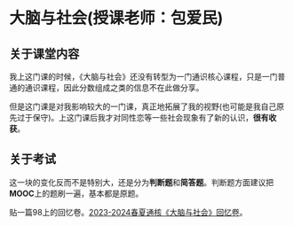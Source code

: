 # 大脑与社会(授课老师：包爱民)

## 关于课堂内容

我上这门课的时候，《大脑与社会》还没有转型为一门通识核心课程，只是一门普通的通识课程，因此分数组成之类的信息不在此做分享。

但是这门课是对我影响较大的一门课，真正地拓展了我的视野(也可能是我自己原先过于保守)。上这门课后我才对同性恋等一些社会现象有了新的认识，**很有收获**。

## 关于考试

这一块的变化反而不是特别大，还是分为**判断题**和**简答题**。判断题方面建议把**MOOC**上的题刷一遍，基本都是原题。

贴一篇98上的回忆卷。[2023-2024春夏通核《大脑与社会》回忆卷](https://www.cc98.org/topic/5919865)。
